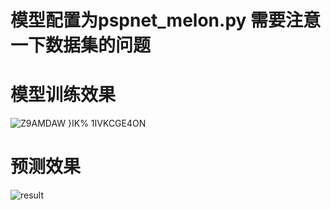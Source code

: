 # 模型配置为pspnet_melon.py 需要注意一下数据集的问题

# 模型训练效果

![Z9AMDAW }IK% 1IVKCGE4ON](https://github.com/Abaiyu/OpenmmlabWork/assets/85044411/e17a64fd-ddaf-41f6-b82b-d913b65f7607)

# 预测效果

![result](https://github.com/Abaiyu/OpenmmlabWork/assets/85044411/b832ab4c-b27b-4a88-a48a-2f8f6a910665)

